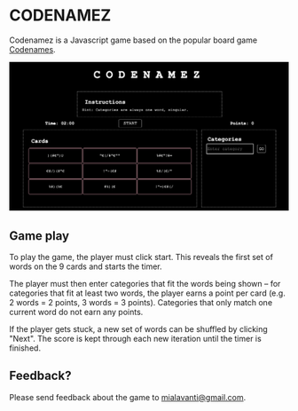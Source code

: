 # CODENAMEZ

Codenamez is a Javascript game based on the popular board game [Codenames](https://en.wikipedia.org/wiki/Codenames_(board_game)).

![](images/game_screenshot.png)

## Game play

To play the game, the player must click start. This reveals the first set of words on the 9 cards and starts the timer.

The player must then enter categories that fit the words being shown – for categories that fit at least two words, the player earns a point per card (e.g. 2 words = 2 points, 3 words = 3 points). Categories that only match one current word do not earn any points.

If the player gets stuck, a new set of words can be shuffled by clicking "Next". The score is kept through each new iteration until the timer is finished.

## Feedback?

Please send feedback about the game to mialavanti@gmail.com.

